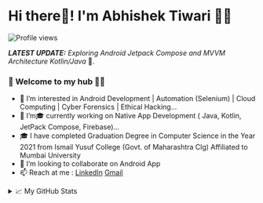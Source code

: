 # Hi there👋! I'm Abhishek Tiwari  🙋‍♂️

![Profile views](https://gpvc.arturio.dev/abhishektiwari444)


_**LATEST UPDATE:**_ _Exploring Android Jetpack Compose and MVVM Architecture Kotlin/Java_ 🥽.

### 🎍 Welcome to my hub 👨‍💻
- 👀 I’m interested in Android Development | Automation (Selenium) | Cloud Computing | Cyber Forensics | Ethical Hacking...
- 🌱 I’m🎓 currently working on Native App Development ( Java, Kotlin, JetPack Compose, Firebase)...
- 🎓 I have completed Graduation Degree in Computer Science in the Year 2021 from Ismail Yusuf College (Govt. of Maharashtra Clg) Affiliated to Mumbai University
- 💞️ I’m looking to collaborate on Android App
- 📫 Reach at me : [LinkedIn](https://www.linkedin.com/in/abhishek-tiwari-3b0693228/)
[Gmail](https://www.github.com/tiwariabhishekt040@gmail.com)
<details>

  
<!---
abhishektiwari444/abhishektiwari444 is a ✨ special ✨ repository because its `README.md` (this file) appears on your GitHub profile.
You can click the Preview link to take a look at your changes.
--->

  

  <summary>📈 My GitHub Stats</summary>
  <br></br>
  
![Abhishek Tiwari Stats](https://github-readme-stats.vercel.app/api?username=abhishektiwari444&show_icons=true&theme=vision-friendly-synthwavek) 

<br></br>  
![Top Langs](https://github-readme-stats.vercel.app/api/top-langs/?username=abhishektiwari444&layout=compact)
<br></br>  


